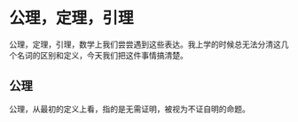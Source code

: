 # 公理，定理，引理

公理，定理，引理，数学上我们尝尝遇到这些表达。我上学的时候总无法分清这几个名词的区别和定义，今天我们把这件事情搞清楚。

## 公理

公理，从最初的定义上看，指的是无需证明，被视为不证自明的命题。